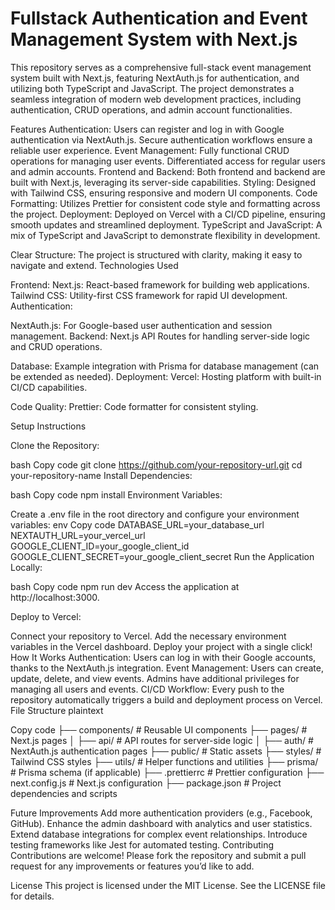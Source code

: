 # Fullstack Authentication and Event Management System with Next.js
This repository serves as a comprehensive full-stack event management system built with Next.js, featuring NextAuth.js for authentication, and utilizing both TypeScript and JavaScript. The project demonstrates a seamless integration of modern web development practices, including authentication, CRUD operations, and admin account functionalities.

Features
Authentication:
Users can register and log in with Google authentication via NextAuth.js.
Secure authentication workflows ensure a reliable user experience.
Event Management:
Fully functional CRUD operations for managing user events.
Differentiated access for regular users and admin accounts.
Frontend and Backend:
Both frontend and backend are built with Next.js, leveraging its server-side capabilities.
Styling:
Designed with Tailwind CSS, ensuring responsive and modern UI components.
Code Formatting:
Utilizes Prettier for consistent code style and formatting across the project.
Deployment:
Deployed on Vercel with a CI/CD pipeline, ensuring smooth updates and streamlined deployment.
TypeScript and JavaScript:
A mix of TypeScript and JavaScript to demonstrate flexibility in development.

Clear Structure:
The project is structured with clarity, making it easy to navigate and extend.
Technologies Used

Frontend:
Next.js: React-based framework for building web applications.
Tailwind CSS: Utility-first CSS framework for rapid UI development.
Authentication:

NextAuth.js: For Google-based user authentication and session management.
Backend:
Next.js API Routes for handling server-side logic and CRUD operations.

Database:
Example integration with Prisma for database management (can be extended as needed).
Deployment:
Vercel: Hosting platform with built-in CI/CD capabilities.

Code Quality:
Prettier: Code formatter for consistent styling.


Setup Instructions

Clone the Repository:

bash
Copy code
git clone https://github.com/your-repository-url.git
cd your-repository-name
Install Dependencies:

bash
Copy code
npm install
Environment Variables:

Create a .env file in the root directory and configure your environment variables:
env
Copy code
DATABASE_URL=your_database_url
NEXTAUTH_URL=your_vercel_url
GOOGLE_CLIENT_ID=your_google_client_id
GOOGLE_CLIENT_SECRET=your_google_client_secret
Run the Application Locally:

bash
Copy code
npm run dev
Access the application at http://localhost:3000.

Deploy to Vercel:

Connect your repository to Vercel.
Add the necessary environment variables in the Vercel dashboard.
Deploy your project with a single click!
How It Works
Authentication:
Users can log in with their Google accounts, thanks to the NextAuth.js integration.
Event Management:
Users can create, update, delete, and view events.
Admins have additional privileges for managing all users and events.
CI/CD Workflow:
Every push to the repository automatically triggers a build and deployment process on Vercel.
File Structure
plaintext

Copy code
├── components/           # Reusable UI components
├── pages/                # Next.js pages
│   ├── api/              # API routes for server-side logic
│   ├── auth/             # NextAuth.js authentication pages
├── public/               # Static assets
├── styles/               # Tailwind CSS styles
├── utils/                # Helper functions and utilities
├── prisma/               # Prisma schema (if applicable)
├── .prettierrc           # Prettier configuration
├── next.config.js        # Next.js configuration
├── package.json          # Project dependencies and scripts


Future Improvements
Add more authentication providers (e.g., Facebook, GitHub).
Enhance the admin dashboard with analytics and user statistics.
Extend database integrations for complex event relationships.
Introduce testing frameworks like Jest for automated testing.
Contributing
Contributions are welcome! Please fork the repository and submit a pull request for any improvements or features you’d like to add.

License
This project is licensed under the MIT License. See the LICENSE file for details.
